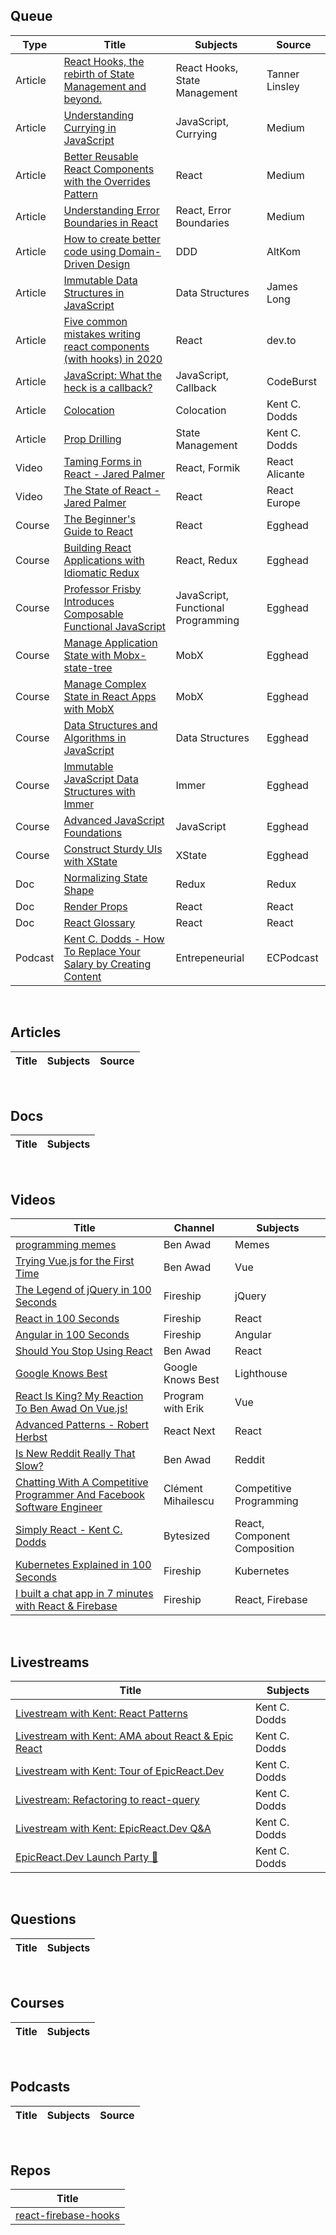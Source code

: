## Queue
| Type | Title | Subjects | Source |
|------|-------|----------|--------|
|Article|[React Hooks, the rebirth of State Management and beyond.](https://tannerlinsley.com/blog/react-hooks-the-rebirth-of-state-management)|React Hooks, State Management|Tanner Linsley|
|Article|[Understanding Currying in JavaScript](https://blog.bitsrc.io/understanding-currying-in-javascript-ceb2188c339)|JavaScript, Currying|Medium|
|Article|[Better Reusable React Components with the Overrides Pattern](https://medium.com/@dschnr/better-reusable-react-components-with-the-overrides-pattern-9eca2339f646)|React|Medium|
|Article|[Understanding Error Boundaries in React](https://blog.bitsrc.io/understanding-error-boundaries-in-react-e58f15ae1f38)|React, Error Boundaries|Medium|
|Article|[How to create better code using Domain-Driven Design](https://altkomsoftware.pl/en/blog/create-better-code-using-domain-driven-design/)|DDD|AltKom|
|Article|[Immutable Data Structures in JavaScript](https://jlongster.com/Using-Immutable-Data-Structures-in-JavaScript)|Data Structures|James Long|
|Article|[Five common mistakes writing react components (with hooks) in 2020](https://dev.to/lowe1111/five-common-mistakes-writing-react-components-with-hooks-in-2020-2ac3)|React|dev.to|
|Article|[JavaScript: What the heck is a callback?](https://codeburst.io/javascript-what-the-heck-is-a-callback-aba4da2deced)|JavaScript, Callback|CodeBurst|
|Article|[Colocation](https://kentcdodds.com/blog/colocation)|Colocation|Kent C. Dodds|
|Article|[Prop Drilling](https://kentcdodds.com/blog/prop-drilling)|State Management|Kent C. Dodds|
|Video|[Taming Forms in React - Jared Palmer](https://www.youtube.com/watch?v=oiNtnehlaTo)|React, Formik|React Alicante|
|Video|[The State of React - Jared Palmer](https://www.youtube.com/watch?v=u_0ZMiQZr0k)|React|React Europe|
|Course|[The Beginner's Guide to React](https://egghead.io/courses/the-beginner-s-guide-to-react)|React|Egghead|
|Course|[Building React Applications with Idiomatic Redux](https://egghead.io/courses/building-react-applications-with-idiomatic-redux)|React, Redux|Egghead|
|Course|[Professor Frisby Introduces Composable Functional JavaScript](https://egghead.io/courses/professor-frisby-introduces-composable-functional-javascript)|JavaScript, Functional Programming|Egghead|
|Course|[Manage Application State with Mobx-state-tree](https://egghead.io/courses/manage-application-state-with-mobx-state-tree)|MobX|Egghead|
|Course|[Manage Complex State in React Apps with MobX](https://egghead.io/courses/manage-complex-state-in-react-apps-with-mobx)|MobX|Egghead|
|Course|[Data Structures and Algorithms in JavaScript](https://egghead.io/courses/data-structures-and-algorithms-in-javascript)|Data Structures|Egghead|
|Course|[Immutable JavaScript Data Structures with Immer](https://egghead.io/courses/immutable-javascript-data-structures-with-immer)|Immer|Egghead|
|Course|[Advanced JavaScript Foundations](https://egghead.io/courses/advanced-javascript-foundations)|JavaScript|Egghead|
|Course|[Construct Sturdy UIs with XState](https://egghead.io/courses/construct-sturdy-uis-with-xstate)|XState|Egghead|
|Doc|[Normalizing State Shape](https://redux.js.org/recipes/structuring-reducers/normalizing-state-shape/)|Redux|Redux|
|Doc|[Render Props](https://reactjs.org/docs/render-props.html)|React|React|
|Doc|[React Glossary](https://reactjs.org/docs/glossary.html)|React|React|
|Podcast|[Kent C. Dodds - How To Replace Your Salary by Creating Content](https://www.ecpodcast.io/episodes/19-kent-c-dodds-how-to-replace-your-salary-by-creating-content)|Entrepeneurial|ECPodcast|

&nbsp;&nbsp;&nbsp;

## Articles

| Title | Subjects | Source |
|-------|---------|--------|

&nbsp;&nbsp;&nbsp;

## Docs
| Title | Subjects |
|-------|----------|

&nbsp;&nbsp;&nbsp;

## Videos
| Title | Channel | Subjects |
|-------|---------| ---------|
|[programming memes](https://www.youtube.com/watch?v=6i-cagHpBcs)|Ben Awad|Memes|
|[Trying Vue.js for the First Time](https://www.youtube.com/watch?v=3OhLUYNw0TI)|Ben Awad|Vue|
|[The Legend of jQuery in 100 Seconds](https://www.youtube.com/watch?v=UU-GebNqdbg)|Fireship|jQuery|
|[React in 100 Seconds](https://www.youtube.com/watch?v=Tn6-PIqc4UM)|Fireship|React|
|[Angular in 100 Seconds](https://www.youtube.com/watch?v=Ata9cSC2WpM)|Fireship|Angular|
|[Should You Stop Using React](https://www.youtube.com/watch?v=PJ0QSJpJn2U)|Ben Awad|React|
|[Google Knows Best](https://www.youtube.com/watch?v=KfU2mPwVE8E)|Google Knows Best|Lighthouse|
|[React Is King? My Reaction To Ben Awad On Vue.js!](https://www.youtube.com/watch?v=YXvZZh6ctvE)|Program with Erik|Vue|
|[Advanced Patterns - Robert Herbst](https://www.youtube.com/watch?v=GjkIxno8bik)|React Next|React|
|[Is New Reddit Really That Slow?](https://www.youtube.com/watch?v=4jkSiIBDDZ8)|Ben Awad|Reddit|
|[Chatting With A Competitive Programmer And Facebook Software Engineer](https://www.youtube.com/watch?v=9ki1-xe6XzU)|Clément Mihailescu|Competitive Programming|
|[Simply React - Kent C. Dodds](https://www.youtube.com/watch?v=5io81WLgXtg)|Bytesized|React, Component Composition|
|[Kubernetes Explained in 100 Seconds](https://www.youtube.com/watch?v=PziYflu8cB8)|Fireship|Kubernetes|
|[I built a chat app in 7 minutes with React & Firebase](https://www.youtube.com/watch?v=zQyrwxMPm88)|Fireship|React, Firebase|

&nbsp;&nbsp;&nbsp;

## Livestreams
| Title | Subjects |
|-------|---------|
|[Livestream with Kent: React Patterns](https://www.youtube.com/watch?v=WV0UUcSPk-0)|Kent C. Dodds|
|[Livestream with Kent: AMA about React & Epic React](https://www.youtube.com/watch?v=gl4X59r6FnE)|Kent C. Dodds|
|[Livestream with Kent: Tour of EpicReact.Dev](https://www.youtube.com/watch?v=U-DFEZXbnkE)|Kent C. Dodds|
|[Livestream: Refactoring to react-query](https://www.youtube.com/watch?v=eEKn8UJfYgc)|Kent C. Dodds|
|[Livestream with Kent: EpicReact.Dev Q&A](https://www.youtube.com/watch?v=3pVB-tzac5o)|Kent C. Dodds|
|[EpicReact.Dev Launch Party 🚀](https://www.youtube.com/watch?v=70H7C5P1REY)|Kent C. Dodds|


&nbsp;&nbsp;&nbsp;

## Questions
| Title | Subjects |
|-------|---------|


&nbsp;&nbsp;&nbsp;

## Courses
| Title | Subjects |
|-------|---------|


&nbsp;&nbsp;&nbsp;

## Podcasts
| Title | Subjects | Source |
|-------|---------|--------|


&nbsp;&nbsp;&nbsp;

## Repos
| Title |
|-------|
|[react-firebase-hooks](https://github.com/CSFrequency/react-firebase-hooks)|

